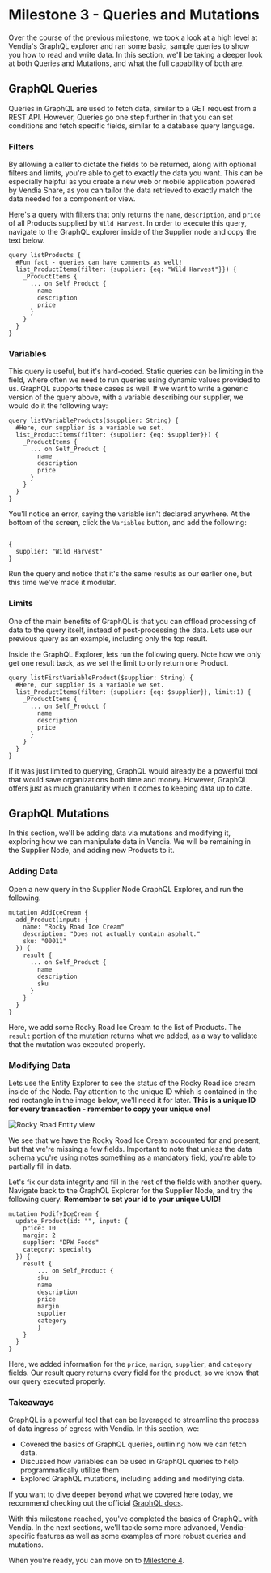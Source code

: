 # Milestone 3 - Queries and Mutations
Over the course of the previous milestone, we took a look at a high level at Vendia's GraphQL explorer and ran some basic, sample queries to show you how to read and write data. In this section, we'll be taking a deeper look at both Queries and Mutations, and what the full capability of both are.

## GraphQL Queries

Queries in GraphQL are used to fetch data, similar to a GET request from a REST API. However, Queries go one step further in that you can set conditions and fetch specific fields, similar to a database query language. 

### __Filters__

By allowing a caller to dictate the fields to be returned, along with optional filters and limits, you're able to get to exactly the data you want.  This can be especially helpful as you create a new web or mobile application powered by Vendia Share, as you can tailor the data retrieved to exactly match the data needed for a component or view.

Here's a query with filters that only returns the `name`, `description`, and `price` of all Products supplied by `Wild Harvest`. In order to execute this query, navigate to the GraphQL explorer inside of the Supplier node and copy the text below.

```
query listProducts {
  #Fun fact - queries can have comments as well!
  list_ProductItems(filter: {supplier: {eq: "Wild Harvest"}}) {
    _ProductItems {
      ... on Self_Product {
      	name
        description
      	price
      }
    }
  }
}
```

### __Variables__

This query is useful, but it's hard-coded. Static queries can be limiting in the field, where often we need to run queries using dynamic values provided to us. GraphQL supports these cases as well. If we want to write a generic version of the query above, with a variable describing our supplier, we would do it the following way:

```
query listVariableProducts($supplier: String) {
  #Here, our supplier is a variable we set.
  list_ProductItems(filter: {supplier: {eq: $supplier}}) {
    _ProductItems {
      ... on Self_Product {
      	name
        description
      	price
      }
    }
  }
}
```

You'll notice an error, saying the variable isn't declared anywhere. At the bottom of the screen, click the `Variables` button, and add the following:

```

{
  supplier: "Wild Harvest"
}

```

Run the query and notice that it's the same results as our earlier one, but this time we've made it modular.


### __Limits__

One of the main benefits of GraphQL is that you can offload processing of data to the query itself, instead of post-processing the data. Lets use our previous query as an example, including only the top result. 

Inside the GraphQL Explorer, lets run the following query. Note how we only get one result back, as we set the limit to only return one Product.

```
query listFirstVariableProduct($supplier: String) {
  #Here, our supplier is a variable we set.
  list_ProductItems(filter: {supplier: {eq: $supplier}}, limit:1) {
    _ProductItems {
      ... on Self_Product {
      	name
        description
      	price
      }
    }
  }
}
```

If it was just limited to querying, GraphQL would already be a powerful tool that would save organizations both time and money. However, GraphQL offers just as much granularity when it comes to keeping data up to date. 

## GraphQL Mutations

In this section, we'll be adding data via mutations and modifying it, exploring how we can manipulate data in Vendia. We will be remaining in the Supplier Node, and adding new Products to it. 

### __Adding Data__

Open a new query in the Supplier Node GraphQL Explorer, and run the following. 

```
mutation AddIceCream {
  add_Product(input: {
    name: "Rocky Road Ice Cream"
    description: "Does not actually contain asphalt."
    sku: "00011"
  }) {
    result {
      ... on Self_Product {
        name
        description
        sku
      }
    }
  }
}
```

Here, we add some Rocky Road Ice Cream to the list of Products. The `result` portion of the mutation returns what we added, as a way to validate that the mutation was executed properly.

### __Modifying Data__

Lets use the Entity Explorer to see the status of the Rocky Road ice cream inside of the Node. Pay attention to the unique ID which is contained in the red rectangle in the image below, we'll need it for later. __This is a unique ID for every transaction - remember to copy your unique one!__

![Rocky Road Entity view](/img/Rocky_Road_Entity.png)

We see that we have the Rocky Road Ice Cream accounted for and present, but that we're missing a few fields. Important to note that unless the data schema you're using notes something as a mandatory field, you're able to partially fill in data.

Let's fix our data integrity and fill in the rest of the fields with another query. Navigate back to the GraphQL Explorer for the Supplier Node, and try the following query. __Remember to set your id to your unique UUID!__

```
mutation ModifyIceCream {
  update_Product(id: "", input: {
    price: 10
    margin: 2
    supplier: "DPW Foods"
    category: specialty
  }) {
    result {
    	... on Self_Product {
        sku
        name
        description
        price
        margin
        supplier
        category
    	}
    }
  }
}
```

Here, we added information for the `price`, `marign`, `supplier`, and `category` fields. Our result query returns every field for the product, so we know that our query executed properly. 

### __Takeaways__

GraphQL is a powerful tool that can be leveraged to streamline the process of data ingress of egress with Vendia. In this section, we:

* Covered the basics of GraphQL queries, outlining how we can fetch data. 
* Discussed how variables can be used in GraphQL queries to help programmatically utilize them
* Explored GraphQL mutations, including adding and modifying data. 

If you want to dive deeper beyond what we covered here today, we recommend checking out the official [GraphQL docs](https://graphql.org/learn/).


With this milestone reached, you've completed the basics of GraphQL with Vendia. In the next sections, we'll tackle some more advanced, Vendia-specific features as well as some examples of more robust queries and mutations. 

When you're ready, you can move on to [Milestone 4](README-Milestone4.md).
